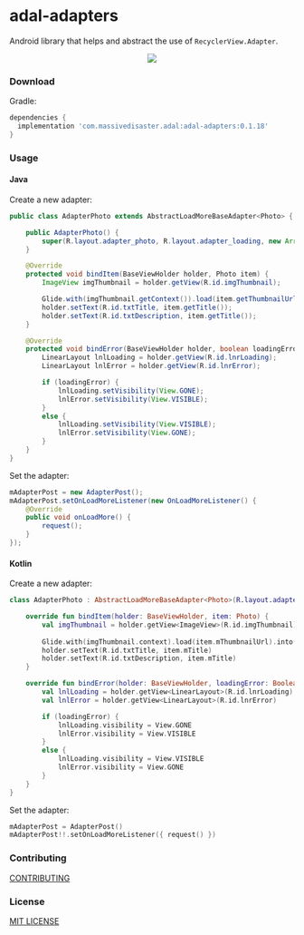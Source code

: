 # adal-adapters
Android library that helps and abstract the use of `RecyclerView.Adapter`.

<div align="center">
  <img src="art/adal-adapters.gif" />
</div>


### Download

Gradle:

```gradle
dependencies {
  implementation 'com.massivedisaster.adal:adal-adapters:0.1.18'
}
```
### Usage
#### Java
Create a new adapter:
```java
public class AdapterPhoto extends AbstractLoadMoreBaseAdapter<Photo> {

    public AdapterPhoto() {
        super(R.layout.adapter_photo, R.layout.adapter_loading, new ArrayList<Photo>());
    }

    @Override
    protected void bindItem(BaseViewHolder holder, Photo item) {
        ImageView imgThumbnail = holder.getView(R.id.imgThumbnail);

        Glide.with(imgThumbnail.getContext()).load(item.getThumbnailUrl()).into(imgThumbnail);
        holder.setText(R.id.txtTitle, item.getTitle());
        holder.setText(R.id.txtDescription, item.getTitle());
    }

    @Override
    protected void bindError(BaseViewHolder holder, boolean loadingError) {
        LinearLayout lnlLoading = holder.getView(R.id.lnrLoading);
        LinearLayout lnlError = holder.getView(R.id.lnrError);

        if (loadingError) {
            lnlLoading.setVisibility(View.GONE);
            lnlError.setVisibility(View.VISIBLE);
        }
        else {
            lnlLoading.setVisibility(View.VISIBLE);
            lnlError.setVisibility(View.GONE);
        }
    }
}
```

Set the adapter:
```java
mAdapterPost = new AdapterPost();
mAdapterPost.setOnLoadMoreListener(new OnLoadMoreListener() {
    @Override
    public void onLoadMore() {
        request();
    }
});
```

#### Kotlin
Create a new adapter:
```kotlin
class AdapterPhoto : AbstractLoadMoreBaseAdapter<Photo>(R.layout.adapter_photo, R.layout.adapter_loading, ArrayList()) {

    override fun bindItem(holder: BaseViewHolder, item: Photo) {
        val imgThumbnail = holder.getView<ImageView>(R.id.imgThumbnail)
        
        Glide.with(imgThumbnail.context).load(item.mThumbnailUrl).into(imgThumbnail)
        holder.setText(R.id.txtTitle, item.mTitle)
        holder.setText(R.id.txtDescription, item.mTitle)
    }

    override fun bindError(holder: BaseViewHolder, loadingError: Boolean) {
        val lnlLoading = holder.getView<LinearLayout>(R.id.lnrLoading)
        val lnlError = holder.getView<LinearLayout>(R.id.lnrError)

        if (loadingError) {
            lnlLoading.visibility = View.GONE
            lnlError.visibility = View.VISIBLE
        }
        else {
            lnlLoading.visibility = View.VISIBLE
            lnlError.visibility = View.GONE
        }
    }
}
```

Set the adapter:
```kotlin
mAdapterPost = AdapterPost()
mAdapterPost!!.setOnLoadMoreListener({ request() })
```

### Contributing
[CONTRIBUTING](../CONTRIBUTING.md)

### License
[MIT LICENSE](../LICENSE.md)
